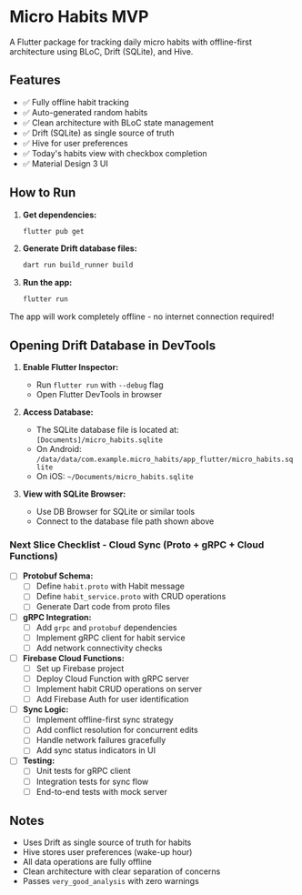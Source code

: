 # Micro Habits MVP

A Flutter package for tracking daily micro habits with offline-first architecture using BLoC, Drift (SQLite), and Hive.

## Features

- ✅ Fully offline habit tracking
- ✅ Auto-generated random habits
- ✅ Clean architecture with BLoC state management
- ✅ Drift (SQLite) as single source of truth
- ✅ Hive for user preferences
- ✅ Today's habits view with checkbox completion
- ✅ Material Design 3 UI

## How to Run

1. **Get dependencies:**
   ```bash
   flutter pub get
   ```

2. **Generate Drift database files:**
   ```bash
   dart run build_runner build
   ```

3. **Run the app:**
   ```bash
   flutter run
   ```

The app will work completely offline - no internet connection required!

## Opening Drift Database in DevTools

1. **Enable Flutter Inspector:**
    - Run `flutter run` with `--debug` flag
    - Open Flutter DevTools in browser

2. **Access Database:**
    - The SQLite database file is located at: `[Documents]/micro_habits.sqlite`
    - On Android: `/data/data/com.example.micro_habits/app_flutter/micro_habits.sqlite`
    - On iOS: `~/Documents/micro_habits.sqlite`

3. **View with SQLite Browser:**
    - Use DB Browser for SQLite or similar tools
    - Connect to the database file path shown above

### Next Slice Checklist - Cloud Sync (Proto + gRPC + Cloud Functions)

- [ ] **Protobuf Schema:**
    - [ ] Define `habit.proto` with Habit message
    - [ ] Define `habit_service.proto` with CRUD operations
    - [ ] Generate Dart code from proto files

- [ ] **gRPC Integration:**
    - [ ] Add `grpc` and `protobuf` dependencies
    - [ ] Implement gRPC client for habit service
    - [ ] Add network connectivity checks

- [ ] **Firebase Cloud Functions:**
    - [ ] Set up Firebase project
    - [ ] Deploy Cloud Function with gRPC server
    - [ ] Implement habit CRUD operations on server
    - [ ] Add Firebase Auth for user identification

- [ ] **Sync Logic:**
    - [ ] Implement offline-first sync strategy
    - [ ] Add conflict resolution for concurrent edits
    - [ ] Handle network failures gracefully
    - [ ] Add sync status indicators in UI

- [ ] **Testing:**
    - [ ] Unit tests for gRPC client
    - [ ] Integration tests for sync flow
    - [ ] End-to-end tests with mock server

## Notes

- Uses Drift as single source of truth for habits
- Hive stores user preferences (wake-up hour)
- All data operations are fully offline
- Clean architecture with clear separation of concerns
- Passes `very_good_analysis` with zero warnings